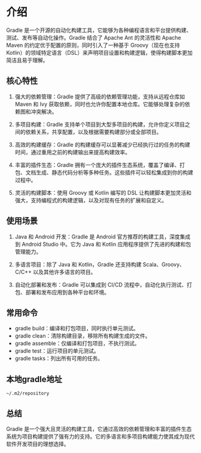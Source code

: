 # 介绍

Gradle 是一个开源的自动化构建工具，它能够为各种编程语言和平台提供构建、测试、发布等自动化操作。Gradle 结合了 Apache Ant 的灵活性和 Apache Maven 的约定优于配置的原则，同时引入了一种基于 Groovy（现在也支持 Kotlin）的领域特定语言（DSL）来声明项目设置和构建逻辑，使得构建脚本更加简洁且易于理解。

## 核心特性
1. 强大的依赖管理：Gradle 提供了高级的依赖管理功能，支持从远程仓库如 Maven 和 Ivy 获取依赖，同时也允许你配置本地仓库。它能够处理复杂的依赖图和冲突解决。

2. 多项目构建：Gradle 支持单个项目到大型多项目的构建，允许你定义项目之间的依赖关系，共享配置，以及根据需要构建部分或全部项目。

3. 高效的构建缓存：Gradle 的构建缓存可以显著减少已经执行过的任务的构建时间，通过重用之前的构建输出来提高构建效率。

4. 丰富的插件生态：Gradle 拥有一个庞大的插件生态系统，覆盖了编译、打包、文档生成、静态代码分析等多种任务。这些插件可以轻松集成到你的构建过程中。

5. 灵活的构建脚本：使用 Groovy 或 Kotlin 编写的 DSL 让构建脚本更加灵活和强大，支持编程式的构建逻辑，以及对现有任务的扩展和自定义。

## 使用场景
1. Java 和 Android 开发：Gradle 是 Android 官方推荐的构建工具，深度集成到 Android Studio 中。它为 Java 和 Kotlin 应用程序提供了先进的构建和包管理能力。

2. 多语言项目：除了 Java 和 Kotlin，Gradle 还支持构建 Scala、Groovy、C/C++ 以及其他许多语言的项目。

3. 自动化部署和发布：Gradle 可以集成到 CI/CD 流程中，自动化执行测试、打包、部署和发布应用到各种平台和环境。

## 常用命令
- gradle build：编译和打包项目，同时执行单元测试。
- gradle clean：清除构建目录，移除所有构建生成的文件。
- gradle assemble：仅编译和打包项目，不执行测试。
- gradle test：运行项目的单元测试。
- gradle tasks：列出所有可用的任务。

## 本地gradle地址
```
~/.m2/repository
```

## 总结
Gradle 是一个强大且灵活的构建工具，它通过高效的依赖管理和丰富的插件生态系统为项目构建提供了强有力的支持。它的多语言和多项目构建能力使其成为现代软件开发项目的理想选择。